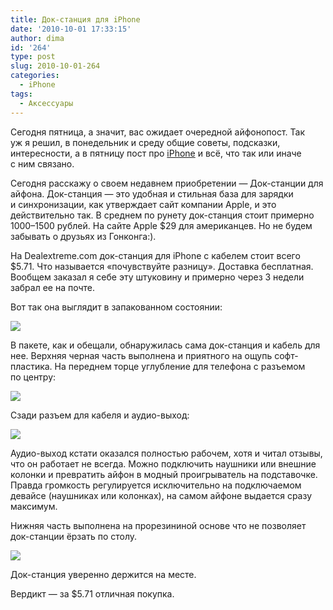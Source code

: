 ```yaml
---
title: Док-станция для iPhone
date: '2010-10-01 17:33:15'
author: dima
id: '264'
type: post
slug: 2010-10-01-264
categories:
  - iPhone
tags:
  - Аксессуары
---
```


Сегодня пятница, а значит, вас ожидает очередной айфонопост. Так уж я решил, в понедельник и среду общие советы, подсказки, интересности, а в пятницу пост про [iPhone](/tags/iPhone) и всё, что так или иначе с ним связано.

Сегодня расскажу о своем недавнем приобретении — Док-станции для айфона. Док-станция — это удобная и стильная база для зарядки и синхронизации, как утверждает сайт компании Apple, и это действительно так. В среднем по рунету док-станция стоит примерно 1000–1500 рублей. На сайте Apple $29 для американцев. Но не будем забывать о друзьях из Гонконга:).

На Dealextreme.com док-станция для iPhone с кабелем стоит всего $5.71. Что называется «почувствуйте разницу». Доставка бесплатная. Вообщем заказал я себе эту штуковину и примерно через 3 недели забрал ее на почте.

Вот так она выглядит в запакованном состоянии:

[![](/uploads/_bl/2/s40796497.jpg)](/uploads/_bl/2/40796497.jpg "Нажмите, для просмотра в полном размере...")

В пакете, как и обещали, обнаружилась сама док-станция и кабель для нее. Верхняя черная часть выполнена и приятного на ощупь софт-пластика. На переднем торце углубление для телефона с разъемом по центру:

[![](/uploads/_bl/2/s17058398.jpg)](/uploads/_bl/2/17058398.jpg "Нажмите, для просмотра в полном размере...")

Сзади разъем для кабеля и аудио-выход:

[![](/uploads/_bl/2/s79589864.jpg)](/uploads/_bl/2/79589864.jpg "Нажмите, для просмотра в полном размере...")

Аудио-выход кстати оказался полностью рабочем, хотя и читал отзывы, что он работает не всегда. Можно подключить наушники или внешние колонки и превратить айфон в модный проигрыватель на подставочке. Правда громкость регулируется исключительно на подключаемом девайсе (наушниках или колонках), на самом айфоне выдается сразу максимум.

Нижняя часть выполнена на прорезининой основе что не позволяет док-станции ёрзать по столу.

[![](/uploads/_bl/2/s63085107.jpg)](/uploads/_bl/2/63085107.jpg "Нажмите, для просмотра в полном размере...")

Док-станция уверенно держится на месте.

Вердикт — за $5.71 отличная покупка. 